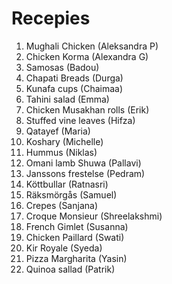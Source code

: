 # Recepies

1. Mughali Chicken (Aleksandra P)
2. Chicken Korma (Alexandra G)
3. Samosas (Badou)
4. Chapati Breads (Durga)
5. Kunafa cups (Chaimaa)
6. Tahini salad (Emma)
7. Chicken Musakhan rolls (Erik)
8. Stuffed vine leaves (Hifza)
9. Qatayef (Maria)
10. Koshary (Michelle)
11. Hummus (Niklas)
12. Omani lamb Shuwa (Pallavi)
13. Janssons frestelse (Pedram)
14. Köttbullar (Ratnasri)
15. Räksmörgås (Samuel)
16. Crepes (Sanjana)
17. Croque Monsieur (Shreelakshmi)
18. French Gimlet (Susanna)
19. Chicken Paillard (Swati)
20. Kir Royale (Syeda)
21. Pizza Margharita (Yasin)
22. Quinoa sallad (Patrik)
